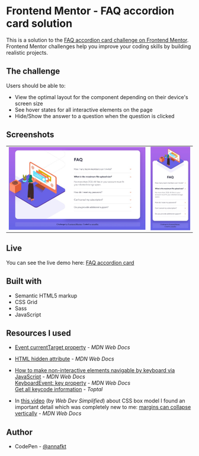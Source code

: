 # Frontend Mentor - FAQ accordion card solution

This is a solution to the [FAQ accordion card challenge on Frontend Mentor](https://www.frontendmentor.io/challenges/faq-accordion-card-XlyjD0Oam).
<br>Frontend Mentor challenges help you improve your coding skills by building realistic projects.

## The challenge

Users should be able to:

- View the optimal layout for the component depending on their device's screen size
- See hover states for all interactive elements on the page
- Hide/Show the answer to a question when the question is clicked

## Screenshots

<table>
  <tr>
    <td><img src="screenshots/screenshot-desktop.jpg" alt="Screenshot of the desktop version"></td>
    <td><img src="screenshots/screenshot-mobile.jpg" alt="Screenshot of the mobile version"></td>
  </tr>
</table>

## Live

You can see the live demo here:
[FAQ accordion card](https://annafkt.github.io/frontend-mentor-challenges/challenges/faq-accordion-card/index.html)

## Built with

- Semantic HTML5 markup
- CSS Grid
- Sass
- JavaScript

## Resources I used

- [Event currentTarget property](https://developer.mozilla.org/en-US/docs/Web/API/Event/currentTarget) - *MDN Web Docs*

- [HTML hidden attribute](https://developer.mozilla.org/en-US/docs/Web/HTML/Global_attributes/hidden) - *MDN Web Docs*

- [How to make non-interactive elements navigable by keyboard via JavaScript](https://developer.mozilla.org/en-US/docs/Web/Accessibility/Keyboard-navigable_JavaScript_widgets) - *MDN Web Docs*<br>
[KeyboardEvent: key property](https://developer.mozilla.org/en-US/docs/Web/API/KeyboardEvent/key) - *MDN Web Docs*<br>
[Get all keycode information](https://www.toptal.com/developers/keycode) - *Toptal*

- In [this video](https://www.youtube.com/watch?v=rIO5326FgPE) (by *Web Dev Simplified*) about CSS box model I found an important detail which was completely new to me: [margins can collapse vertically](https://developer.mozilla.org/en-US/docs/Web/CSS/CSS_box_model/Mastering_margin_collapsing) - *MDN Web Docs*

## Author

- CodePen - [@annafkt](https://codepen.io/annafkt)